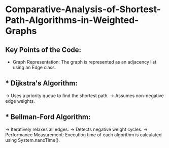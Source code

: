# Comparative-Analysis-of-Shortest-Path-Algorithms-in-Weighted-Graphs

## Key Points of the Code:
* Graph Representation: The graph is represented as an adjacency list using an Edge class.
## * Dijkstra's Algorithm:
-> Uses a priority queue to find the shortest path.
-> Assumes non-negative edge weights.
## * Bellman-Ford Algorithm:
-> Iteratively relaxes all edges.
-> Detects negative weight cycles.
-> Performance Measurement: Execution time of each algorithm is calculated using System.nanoTime().
